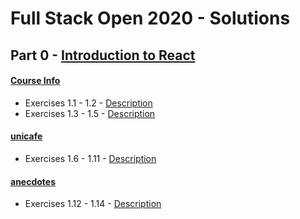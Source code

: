 # Full Stack Open 2020 - Solutions

## Part 0 - [Introduction to React](https://fullstackopen.com/en/part1/introduction_to_react)

#### [Course Info](https://github.com/mojpm/fullstack-open-2020/tree/master/part1/courseinfo)

- Exercises 1.1 - 1.2 - [Description](https://fullstackopen.com/en/part1/introduction_to_react#exercises-1-1-1-2)
- Exercises 1.3 - 1.5 - [Description](https://fullstackopen.com/en/part1/javascript#exercises-1-3-1-5)

#### [unicafe](https://github.com/mojpm/fullstack-open-2020/tree/master/part1/unicafe)

- Exercises 1.6 - 1.11 - [Description](https://fullstackopen.com/en/part1/a_more_complex_state_debugging_react_apps#exercises-1-6-1-14)

#### [anecdotes](https://github.com/mojpm/fullstack-open-2020/tree/master/part1/anecdotes)

- Exercises 1.12 - 1.14 - [Description](https://fullstackopen.com/en/part1/a_more_complex_state_debugging_react_apps#exercises-1-6-1-14)
